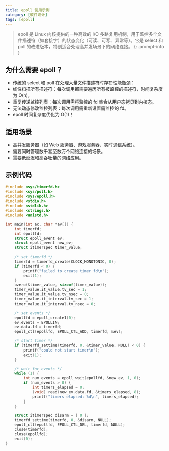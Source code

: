 ```yaml
---
title: epoll 使用示例
category: [软件设计]
tags: [epoll]
---
```


> epoll 是 Linux 内核提供的一种高效的 I/O 多路复用机制，用于监控多个文件描述符（如套接字）的状态变化（可读、可写、异常等）。它是 select 和 poll 的改进版本，特别适合处理高并发场景下的网络连接。
{: .prompt-info } 


## 为什么需要 epoll？
+ 传统的 select 和 poll 在处理大量文件描述符时存在性能瓶颈：
+ 线性扫描所有描述符：每次调用都需要遍历所有被监控的描述符，时间复杂度为 O(n)。
+ 重复传递监控列表：每次调用需将监控的 fd 集合从用户态拷贝到内核态。
+ 无法动态修改监控列表：每次调用需重新设置需监控的 fd。
+ epoll 时间复杂度优化为 O(1)！

## 适用场景

+ 高并发服务器（如 Web 服务器、游戏服务器、实时通信系统）。
+ 需要同时管理数千甚至数万个网络连接的场景。
+ 需要低延迟和高吞吐量的网络应用。

## 示例代码

```c++
#include <sys/timerfd.h>
#include <sys/poll.h>
#include <sys/epoll.h>
#include <stdio.h>
#include <stdlib.h>
#include <strings.h>
#include <unistd.h>

int main(int ac, char *av[]) {
    int timerfd;
    int epollfd;
    struct epoll_event ev;
    struct epoll_event new_ev;
    struct itimerspec timer_value;

    /* set timerfd */
    timerfd = timerfd_create(CLOCK_MONOTONIC, 0);
    if (timerfd < 0) {
        printf("failed to create timer fd\n");
        exit(1);
    }
    bzero(&timer_value, sizeof(timer_value));
    timer_value.it_value.tv_sec = 1;
    timer_value.it_value.tv_nsec = 0;
    timer_value.it_interval.tv_sec = 1;
    timer_value.it_interval.tv_nsec = 0;

    /* set events */
    epollfd = epoll_create1(0);
    ev.events = EPOLLIN;
    ev.data.fd = timerfd;
    epoll_ctl(epollfd, EPOLL_CTL_ADD, timerfd, &ev);

    /* start timer */
    if (timerfd_settime(timerfd, 0, &timer_value, NULL) < 0) {
        printf("could not start timer\n");
        exit(1);
    }

    /* wait for events */
    while (1) {
        int num_events = epoll_wait(epollfd, &new_ev, 1, 0);
        if (num_events > 0) {
            int timers_elapsed = 0;
            (void) read(new_ev.data.fd, &timers_elapsed, 8);
            printf("timers elapsed: %d\n", timers_elapsed);
        }
    }

    struct itimerspec disarm = { 0 };
    timerfd_settime(timerfd, 0, &disarm, NULL);
    epoll_ctl(epollfd, EPOLL_CTL_DEL, timerfd, NULL);
    close(timerfd);
    close(epollfd);
    exit(0);
}
```